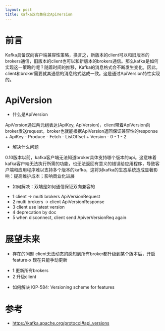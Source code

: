 ```yaml
---
layout: post
title: Kafka双向兼容之ApiVersion
---
```

# 前言
Kafka具备双向客户端兼容性策略，换言之，新版本的client可以和旧版本的brokers通信，旧版本的client也可以和新版本的brokers通信。那么kafka是如何实现这一策略的呢？随着时间的推移，Kafka的消息格式会不断发生变化，因此，client和broker需要就其通信的消息格式达成一致。这是通过ApiVersion特性实现的。
# ApiVersion
- 什么是ApiVersion

ApiVersion通过两元组表达(ApiKey, ApiVersion)，client带着ApiVersion向broker发送request，broker也就能根据ApiVersion返回保证兼容性的response
    + ApiKey
        - Produce
        - Fetch
        - ListOffset
    + Version 
        - 0
        - 1
        - 2
- 解决什么问题

0.10版本以前，kafka客户端无法知道broker具体支持哪个版本的api。这意味着kafka客户端无法执行所需的功能，也无法返回有意义的错误给应用程序，导致客户端和应用程序难以支持多个版本的kafka，这将对kafka的生态系统造成显著影响：提高维护成本；影响商业化进展
- 如何解决：双端是如何通信保证双向兼容的
+ 1  client -> multi brokers ApiVersionRequest
+ 2  multi brokers -> client ApiVersionResponse
+ 3  client use latest version
+ 4  deprecation by doc
+ 5  when disconnect, client send ApiverVersionReq again
# 展望未来
- 存在的问题
client无法动态的感知到所有broker都升级到某个版本后，开启feature-x
现在只能手动更新
+ 1 更新所有brokers
+ 2 升级client
- 如何解决
KIP-584: Versioning scheme for features
# 参考
+ https://kafka.apache.org/protocol#api_versions